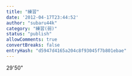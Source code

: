 ```yaml
---
title: "練習"
date: '2012-04-17T23:44:52'
author: "subaru44k"
category: "練習(弱)"
status: "publish"
allowComments: true
convertBreaks: false
entryHash: "d5947d4165a204c8f93045f7b801ebae"
---
```

29'50"
